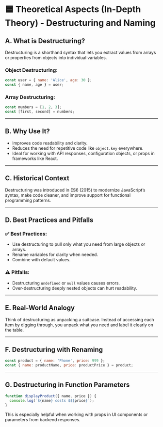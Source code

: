
# 🟦 Theoretical Aspects (In-Depth Theory) - Destructuring and Naming

## A. What is Destructuring?

Destructuring is a shorthand syntax that lets you extract values from arrays or properties from objects into individual variables.

### Object Destructuring:
```javascript
const user = { name: 'Alice', age: 30 };
const { name, age } = user;
```

### Array Destructuring:
```javascript
const numbers = [1, 2, 3];
const [first, second] = numbers;
```

---

## B. Why Use It?

- Improves code readability and clarity.
- Reduces the need for repetitive code like `object.key` everywhere.
- Ideal for working with API responses, configuration objects, or props in frameworks like React.

---

## C. Historical Context

Destructuring was introduced in ES6 (2015) to modernize JavaScript’s syntax, make code cleaner, and improve support for functional programming patterns.

---

## D. Best Practices and Pitfalls

### ✅ Best Practices:
- Use destructuring to pull only what you need from large objects or arrays.
- Rename variables for clarity when needed.
- Combine with default values.

### ⚠️ Pitfalls:
- Destructuring `undefined` or `null` values causes errors.
- Over-destructuring deeply nested objects can hurt readability.

---

## E. Real-World Analogy

Think of destructuring as unpacking a suitcase. Instead of accessing each item by digging through, you unpack what you need and label it clearly on the table.

---

## F. Destructuring with Renaming

```javascript
const product = { name: 'Phone', price: 999 };
const { name: productName, price: productPrice } = product;
```

---

## G. Destructuring in Function Parameters

```javascript
function displayProduct({ name, price }) {
  console.log(`${name} costs $${price}`);
}
```

This is especially helpful when working with props in UI components or parameters from backend responses.


